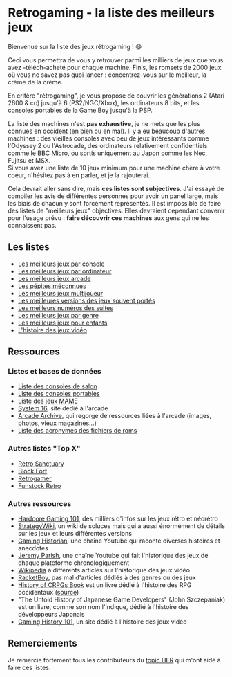 # Retrogaming - la liste des meilleurs jeux

Bienvenue sur la liste des jeux rétrogaming ! :smile:

Ceci vous permettra de vous y retrouver parmi les milliers de jeux que vous avez -téléch-acheté pour chaque machine. Finis, les romsets de 2000 jeux où vous ne savez pas quoi lancer : concentrez-vous sur le meilleur, la crème de la crème.

En critère "rétrogaming", je vous propose de couvrir les générations 2 (Atari 2600 & co) jusqu'à 6 (PS2/NGC/Xbox), les ordinateurs 8 bits, et les consoles portables de la Game Boy jusqu'à la PSP.

La liste des machines n'est **pas exhaustive**, je ne mets que les plus connues en occident (en bien ou en mal). Il y a eu beaucoup d'autres machines : des vieilles consoles avec peu de jeux intéressants comme l'Odyssey 2 ou l'Astrocade, des ordinateurs relativement confidentiels comme le BBC Micro, ou sortis uniquement au Japon comme les Nec, Fujitsu et MSX.  
Si vous avez une liste de 10 jeux minimum pour une machine chère à votre coeur, n'hésitez pas à en parler, et je la rajouterai.

Cela devrait aller sans dire, mais **ces listes sont subjectives**. J'ai essayé de compiler les avis de différentes personnes pour avoir un panel large, mais les biais de chacun y sont forcément représentés. Il est impossible de faire des listes de "meilleurs jeux" objectives. Elles devraient cependant convenir pour l'usage prévu : **faire découvrir ces machines** aux gens qui ne les connaissent pas.

## Les listes

- [Les meilleurs jeux par console](best-console.md)
- [Les meilleurs jeux par ordinateur](best-computer.md)
- [Les meilleurs jeux arcade](best-arcade.md)
- [Les pépites méconnues](best-unknown.md)
- [Les meilleurs jeux multijoueur](best-multiplayer.md)
- [Les meilleures versions des jeux souvent portés](best-version.md)
- [Les meilleurs numéros des suites](best-number.md)
- [Les meilleurs jeux par genre](best-genre.md)
- [Les meilleurs jeux pour enfants](best-children.md)
- [L'histoire des jeux vidéo](history.md)

## Ressources

### Listes et bases de données

- [Liste des consoles de salon](https://en.wikipedia.org/wiki/List_of_home_video_game_consoles)
- [Liste des consoles portables](https://en.wikipedia.org/wiki/List_of_handheld_game_consoles)
- [Liste des jeux MAME](http://adb.arcadeitalia.net/lista_mame.php?lang=en)
- [System 16](https://www.system16.com), site dédié à l'arcade
- [Arcade Archive](http://arcarc.xmission.com/), qui regorge de ressources liées à l'arcade (images, photos, vieux magazines...)
- [Liste des acronymes des fichiers de roms](https://www.tosecdev.org/tosec-naming-convention)

### Autres listes "Top X"

- [Retro Sanctuary](https://www.retro-sanctuary.com)
- [Block Fort](http://www.blockfort.com/game-lists/)
- [Retrogamer](https://www.retrogamer.net)
- [Funstock Retro](https://www.funstockretro.co.uk/news/guides/essential-collections/)

### Autres ressources

- [Hardcore Gaming 101](http://www.hardcoregaming101.net/), des milliers d'infos sur les jeux rétro et néorétro
- [StrategyWiki](https://strategywiki.org/), un wiki de soluces mais qui a aussi énormément de détails sur les jeux et leurs différentes versions
- [Gaming Historian](https://www.youtube.com/channel/UCnbvPS_rXp4PC21PG2k1UVg), une chaîne Youtube qui raconte diverses histoires et anecdotes
- [Jeremy Parish](https://www.youtube.com/channel/UCrIttXi0WgLXHI1poCk0D6g), une chaîne Youtube qui fait l'historique des jeux de chaque plateforme chronologiquement
- [Wikipedia](https://en.wikipedia.org/wiki/History_of_video_games) a différents articles sur l'historique des jeux vidéo
- [RacketBoy](http://www.racketboy.com/retro), pas mal d'articles dédiés à des genres ou des jeux
- [History of CRPGs Book](ressources/crpg_book_2.0_hq.pdf) est un livre dédié à l'histoire des RPG occidentaux ([source](https://crpgbook.files.wordpress.com/))
- "The Untold History of Japanese Game Developers" (John Szczepaniak) est un livre, comme son nom l'indique, dédié à l'histoire des développeurs Japonais
- [Gaming History 101](https://gaminghistory101.com/), un site dédié à l'histoire des jeux vidéo

## Remerciements

Je remercie fortement tous les contributeurs du [topic HFR](https://forum.hardware.fr/forum2.php?config=hfr.inc&cat=5&subcat=250&post=195726) qui m'ont aidé à faire ces listes.
